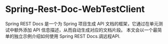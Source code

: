 # Spring-Rest-Doc-WebTestClient
Spring REST Docs 是一个为 Spring 项目生成 API 文档的框架，它通过在单元测试中额外添加 API 信息描述，从而自动生成对应的文档片段。
本文会以一个最简单的独立示例介绍如何使用 Spring REST Docs.调远程API.

